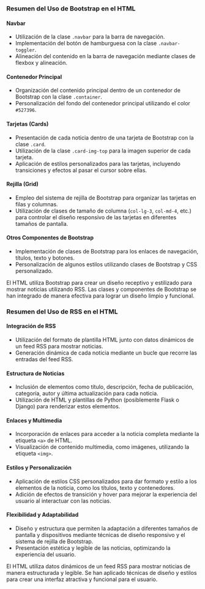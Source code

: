 ### Resumen del Uso de Bootstrap en el HTML

#### Navbar
- Utilización de la clase `.navbar` para la barra de navegación.
- Implementación del botón de hamburguesa con la clase `.navbar-toggler`.
- Alineación del contenido en la barra de navegación mediante clases de flexbox y alineación.

#### Contenedor Principal
- Organización del contenido principal dentro de un contenedor de Bootstrap con la clase `.container`.
- Personalización del fondo del contenedor principal utilizando el color `#527396`.

#### Tarjetas (Cards)
- Presentación de cada noticia dentro de una tarjeta de Bootstrap con la clase `.card`.
- Utilización de la clase `.card-img-top` para la imagen superior de cada tarjeta.
- Aplicación de estilos personalizados para las tarjetas, incluyendo transiciones y efectos al pasar el cursor sobre ellas.

#### Rejilla (Grid)
- Empleo del sistema de rejilla de Bootstrap para organizar las tarjetas en filas y columnas.
- Utilización de clases de tamaño de columna (`col-lg-3`, `col-md-4`, etc.) para controlar el diseño responsivo de las tarjetas en diferentes tamaños de pantalla.

#### Otros Componentes de Bootstrap
- Implementación de clases de Bootstrap para los enlaces de navegación, títulos, texto y botones.
- Personalización de algunos estilos utilizando clases de Bootstrap y CSS personalizado.

El HTML utiliza Bootstrap para crear un diseño receptivo y estilizado para mostrar noticias utilizando RSS. Las clases y componentes de Bootstrap se han integrado de manera efectiva para lograr un diseño limpio y funcional.

### Resumen del Uso de RSS en el HTML

#### Integración de RSS
- Utilización del formato de plantilla HTML junto con datos dinámicos de un feed RSS para mostrar noticias.
- Generación dinámica de cada noticia mediante un bucle que recorre las entradas del feed RSS.

#### Estructura de Noticias
- Inclusión de elementos como título, descripción, fecha de publicación, categoría, autor y última actualización para cada noticia.
- Utilización de HTML y plantillas de Python (posiblemente Flask o Django) para renderizar estos elementos.

#### Enlaces y Multimedia
- Incorporación de enlaces para acceder a la noticia completa mediante la etiqueta `<a>` de HTML.
- Visualización de contenido multimedia, como imágenes, utilizando la etiqueta `<img>`.

#### Estilos y Personalización
- Aplicación de estilos CSS personalizados para dar formato y estilo a los elementos de la noticia, como los títulos, texto y contenedores.
- Adición de efectos de transición y hover para mejorar la experiencia del usuario al interactuar con las noticias.

#### Flexibilidad y Adaptabilidad
- Diseño y estructura que permiten la adaptación a diferentes tamaños de pantalla y dispositivos mediante técnicas de diseño responsivo y el sistema de rejilla de Bootstrap.
- Presentación estética y legible de las noticias, optimizando la experiencia del usuario.

El HTML utiliza datos dinámicos de un feed RSS para mostrar noticias de manera estructurada y legible. Se han aplicado técnicas de diseño y estilos para crear una interfaz atractiva y funcional para el usuario.
